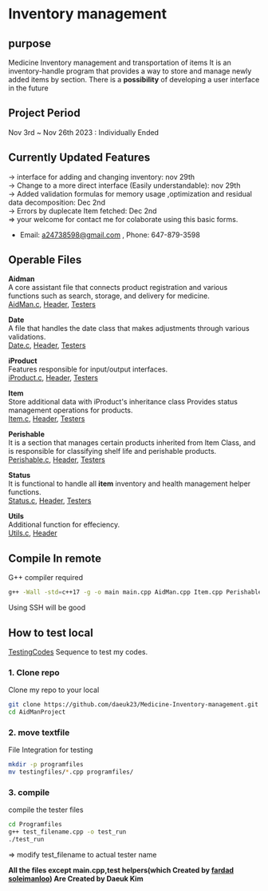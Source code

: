 # Inventory management  

## purpose 
Medicine Inventory management and transportation of items It is an inventory-handle program that provides a way to store and manage newly added items by section.
There is a **possibility** of developing a user interface in the future  

## Project Period
Nov 3rd ~ Nov 26th 2023 : Individually Ended


## Currently Updated Features
-> interface for adding and changing inventory: nov 29th  
-> Change to a more direct interface (Easily understandable): nov 29th  
-> Added validation formulas for memory usage ,optimization and residual data decomposition: Dec 2nd  
-> Errors by duplecate Item fetched: Dec 2nd  
=> your welcome for contact me for colaborate using this basic forms.  
- Email: a24738598@gmail.com  , Phone: 647-879-3598


## Operable Files

**Aidman**  
A core assistant file that connects product registration and various functions such as search, storage, and delivery for medicine.  
[AidMan.c](Programfiles/AidMan.cpp), [Header](Programfiles/AidMan.h), [Testers](testingfiles/Aidman_test.cpp)

**Date**  
A file that handles the date class that makes adjustments through various validations.  
[Date.c](Programfiles/Date.cpp), [Header](Programfiles/Date.h), [Testers](testingfiles/Date_test.cpp)

**iProduct**  
Features responsible for input/output interfaces.  
[iProduct.c](Programfiles/iProduct.cpp), [Header](Programfiles/iProduct.h), [Testers](testingfiles/iProduct_test.cpp)

**Item**  
Store additional data with iProduct's inheritance class Provides status management operations for products.  
[Item.c](Programfiles/Item.cpp), [Header](Programfiles/Item.h), [Testers](testingfiles/Item_test.cpp)

**Perishable**  
It is a section that manages certain products inherited from Item Class, and is responsible for classifying shelf life and perishable products.  
[Perishable.c](Programfiles/Perishable.cpp), [Header](Programfiles/Perishable.h), [Testers](testingfiles/Perishable_test.cpp)

**Status**  
It is functional to handle all **item** inventory and health management helper functions.  
[Status.c](Programfiles/Status.cpp), [Header](Programfiles/Status.h), [Testers](testingfiles/Status_test.cpp)

**Utils**  
Additional function for effeciency.  
[Utils.c](Programfiles/Utils.cpp), [Header](Programfiles/Utils.h)

## Compile In remote 
G++ compiler required  

```bash
g++ -Wall -std=c++17 -g -o main main.cpp AidMan.cpp Item.cpp Perishable.cpp Status.cpp Utils.cpp
```
Using SSH will be good

## How to test local
[TestingCodes](testingfiles/)
Sequence to test my codes.

### 1. Clone repo

Clone my repo to your local

```bash
git clone https://github.com/daeuk23/Medicine-Inventory-management.git
cd AidManProject
```  

### 2. move textfile

File Integration for testing

```bash
mkdir -p programfiles
mv testingfiles/*.cpp programfiles/
```

### 3. compile

compile the tester files

```bash
cd Programfiles
g++ test_filename.cpp -o test_run
./test_run
```
=> modify test_filename to actual tester name


**All the files except main.cpp,test helpers(which Created by [fardad soleimanloo](https://github.com/fardad)) Are Created by Daeuk Kim**
